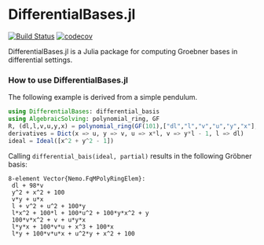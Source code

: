 # DifferentialBases.jl

[![Build Status](https://github.com/linus-md/DifferentialBases.jl/actions/workflows/CI.yml/badge.svg?branch=main)](https://github.com/linus-md/DifferentialBases.jl/actions/workflows/CI.yml?query=branch%3Amain) [![codecov](https://codecov.io/github/linus-md/DifferentialBases.jl/graph/badge.svg?token=6XCVN0734M)](https://codecov.io/github/linus-md/DifferentialBases.jl)

DifferentialBases.jl is a Julia package for computing Groebner bases in differential settings.

### How to use DifferentialBases.jl

The following example is derived from a simple pendulum.

```julia
using DifferentialBases: differential_basis
using AlgebraicSolving: polynomial_ring, GF
R, (dl,l,v,u,y,x) = polynomial_ring(GF(101),["dl","l","v","u","y","x"], internal_ordering=:lex)
derivatives = Dict(x => u, y => v, u => x*l, v => y*l - 1, l => dl)
ideal = Ideal([x^2 + y^2 - 1])
```

Calling `differential_bais(ideal, partial)` results in the following Gröbner basis:

```
8-element Vector{Nemo.FqMPolyRingElem}:
 dl + 98*v
 y^2 + x^2 + 100
 v*y + u*x
 l + v^2 + u^2 + 100*y
 l*x^2 + 100*l + 100*u^2 + 100*y*x^2 + y
 100*v*x^2 + v + u*y*x
 l*y*x + 100*v*u + x^3 + 100*x
 l*y + 100*v*u*x + u^2*y + x^2 + 100
```
